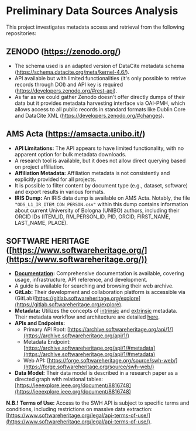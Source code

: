 # Preliminary Data Sources Analysis

This project investigates metadata access and retrieval from the following repositories:

## ZENODO (https://zenodo.org/)
- The schema used is an adapted version of DataCite metadata schema (https://schema.datacite.org/meta/kernel-4.6/).
- API available but with limited functionalities (it's only possible to retrive records through DOI) and API key is required (https://developers.zenodo.org/#rest-api).
- As far as we could gather Zenodo doesn't offer directly dumps of their data but it provides metadata harvesting interface via OAI-PMH, which allows access to all public records in standard formats like Dublin Core and DataCite XML (https://developers.zenodo.org/#changes).

## AMS Acta (https://amsacta.unibo.it/)

* **API Limitations:** The API appears to have limited functionality, with no apparent option for bulk metadata downloads.
* A research tool is available, but it does not allow direct querying based on project affiliation.
* **Affiliation Metadata:** Affiliation metadata is not consistently and explicitly provided for all projects.
* It is possible to filter content by document type (e.g., dataset, software) and export results in various formats.
* **IRIS Dump:** An IRIS data dump is available on AMS Acta. Notably, the file `"ODS_L1_IR_ITEM_CON_PERSON.csv"` within this dump contains information about current University of Bologna (UNIBO) authors, including their ORCID IDs (ITEM_ID, RM_PERSON_ID, PID, ORCID, FIRST_NAME, LAST_NAME, PLACE).

## SOFTWARE HERITAGE ([https://www.softwareheritage.org/](https://www.softwareheritage.org/))

* **[Documentation](https://docs.softwareheritage.org/devel/index.html):** Comprehensive documentation is available, covering usage, infrastructure, API reference, and development.
* A guide is available for searching and browsing their web archive.
* **GitLab:** Their development and collaboration platform is accessible via (GitLab)[https://gitlab.softwareheritage.org/explore](https://gitlab.softwareheritage.org/explore).
* **Metadata:** Utilizes the concepts of [intrinsic](https://docs.softwareheritage.org/devel/glossary.html#term-intrinsic-metadata) and [extrinsic](https://docs.softwareheritage.org/devel/glossary.html#term-extrinsic-metadata) metadata.<br>
  Their metadata workflow and architecture are detailed [here](https://docs.softwareheritage.org/devel/architecture/metadata.html#architecture-metadata).
* **APIs and Endpoints:**
    * Primary API Root: [https://archive.softwareheritage.org/api/1/](https://archive.softwareheritage.org/api/1/)
    * Metadata Endpoint: [https://archive.softwareheritage.org/api/1/#metadata](https://archive.softwareheritage.org/api/1/#metadata)
    * Web API: [https://forge.softwareheritage.org/source/swh-web/](https://forge.softwareheritage.org/source/swh-web/)
* **Data Model:** Their data model is described in a research paper as a directed graph with relational tables: [https://ieeexplore.ieee.org/document/8816748](https://ieeexplore.ieee.org/document/8816748)

**N.B.!** **Terms of Use:** Access to the SWH API is subject to specific terms and conditions, including restrictions on massive data extraction: [https://www.softwareheritage.org/legal/api-terms-of-use/](https://www.softwareheritage.org/legal/api-terms-of-use/).



